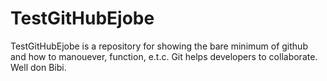 # TestGitHubEjobe
TestGitHubEjobe is a repository for showing the bare minimum of github 
and how to manouever, function, e.t.c.  Git helps developers to collaborate.
Well don Bibi.


